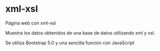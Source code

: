 # xml-xsl
Página web con xml-xsl

Muestra los datos obtenidos de una base de datos utilizando xml y xsl.

Se utiliza Bootstrap 5.0 y una sencilla función con JavaScript
